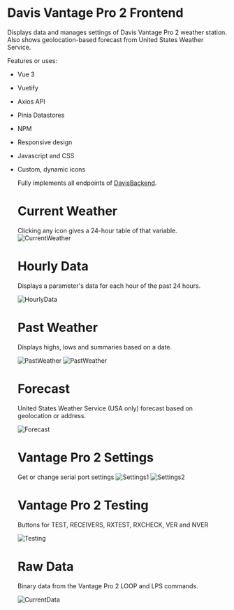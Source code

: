 # Davis Vantage Pro 2 Frontend

Displays data and manages settings of Davis Vantage Pro 2 weather station. Also shows geolocation-based forecast from
United States Weather Service. 

Features or uses:
* Vue 3
* Vuetify
* Axios API
* Pinia Datastores
* NPM
* Responsive design
* Javascript and CSS
* Custom, dynamic icons

  Fully implements all endpoints of [DavisBackend]().

  # Current Weather
  Clicking any icon gives a 24-hour table of that variable.
  ![CurrentWeather](/images/CurrentWeather.png)

  # Hourly Data
  Displays a parameter's data for each hour of the past 24 hours.
  
  ![HourlyData](/images/ParameterHourly.png)
  
  # Past Weather
  Displays highs, lows and summaries based on a date.
  
  ![PastWeather](/images/DailyRecord1.png)
   ![PastWeather](/images/DailyRecord2.png)
  
  # Forecast
  United States Weather Service (USA only) forecast based on geolocation or address.
  
  ![Forecast](/images/Forecast.png)
  
  # Vantage Pro 2 Settings
  Get or change serial port settings
  ![Settings1](/images/Settings1.png)
  ![Settings2](/images/Settings2.png)
  

  # Vantage Pro 2 Testing
  Buttons for TEST, RECEIVERS, RXTEST, RXCHECK, VER and NVER
  
  ![Testing](/images/Testing.png)
  
  # Raw Data
  Binary data from the Vantage Pro 2 LOOP and LPS commands.
  
  ![CurrentData](/images/CurrentData.png)
  

  
 
